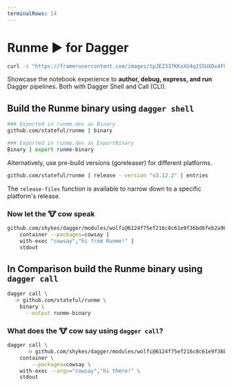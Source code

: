 ```yaml
---
terminalRows: 14
---
```


# Runme ▶️ for Dagger

```sh {"excludeFromRunAll":"true","id":"01J097BHJHQS28M29YR0WCZ3B8","interactive":"false"}
curl -s "https://framerusercontent.com/images/tpJEZ337KKxXU4q1SSUXDx4FG4.png?scale-down-to=512"
```

Showcase the notebook experience to **author, debug, express, and run** Dagger pipelines. Both with Dagger Shell and Call (CLI).

## Build the Runme binary using `dagger shell`

```sh {"interpreter":"dagger shell","name":"Binary"}
### Exported in runme.dev as Binary
github.com/stateful/runme | binary
```

```sh {"interpreter":"dagger shell","name":"ExportBinary"}
### Exported in runme.dev as ExportBinary
Binary | export runme-binary
```

Alternatively, use pre-build versions (goreleaser) for different platforms.

```sh {"interpreter":"dagger shell"}
github.com/stateful/runme | release --version "v3.12.2" | entries
```

The `release-files` function is available to narrow down to a specific platform's release.

### Now let the 🐮 cow speak

```sh {"interpreter":"dagger shell"}
github.com/shykes/dagger/modules/wolfi@6124f75ef216c8c61e9f36bd6feb2a96047a9051 |
    container --packages=cowsay |
    with-exec "cowsay","hi from Runme!" |
    stdout
```

## In Comparison build the Runme binary using `dagger call`

```sh {"id":"01HZSMYF33TFKMEVRX5P64BNTB","interactive":"true"}
dagger call \
  -m github.com/stateful/runme \
    binary \
      --output runme-binary
```

### What does the 🐮 cow say using `dagger call`?

```sh {"id":"01J022WD7Z6TM1QQ075X09BTK4","interactive":"true"}
dagger call \
      -m github.com/shykes/dagger/modules/wolfi@6124f75ef216c8c61e9f36bd6feb2a96047a9051 \
    container \
        --packages=cowsay \
    with-exec --args="cowsay","hi there!" \
    stdout
```

